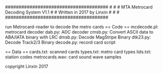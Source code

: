  \#\#\#\#\#\#\#\#\#\#\#\#\#\#\#\#\#\#\#\#\#\#\#\#\#\#\#\#\#\#\#\#\#\#\#\#\#\#
\#                                      \#
\#  MTA Metrocard Decoding System V1.1  \#
\#       Written in 2017 by Linxin      \#
\#                                      \#
 \#\#\#\#\#\#\#\#\#\#\#\#\#\#\#\#\#\#\#\#\#\#\#\#\#\#\#\#\#\#\#\#\#\#\#\#\#\#


run Metrocard-reader to decode the metro cards
== Code ==
mcdecode.pl: metrocard decoder 
dab.py: ADC decoder
cmsb.py: Convert ASCII data to ABA/IATA binary with LRC
dmsb.py: Decode MagStripe Binary
dtk23.py: Decode Track2/3 Binary
decode.py: record card script

== Data ==
cards.txt: scanned cards
types.txt: metro card types
lids.txt: station codes
metrocards.wav: card sound wave samples





copyright Linxin 2017

